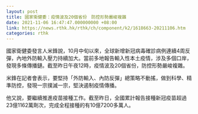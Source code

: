 ```yaml
---
layout: post
title: 國家衛健委：疫情波及20個省份　防控形勢嚴峻複雜
date: 2021-11-06 16:47:47.000000000 +08:00
link: https://news.rthk.hk/rthk/ch/component/k2/1618663-20211106.htm
categories: rthk
---
```


國家衛健委發言人米鋒說，10月中旬以來，全球新增新冠病毒確診病例連續4周反彈，內地外防輸入壓力持續加大。當前多地報告輸入性本土疫情，涉及多個口岸，發現多條傳播鏈。截至昨日午夜12時，疫情波及20個省份，防控形勢嚴峻複雜。

米鋒在記者會表示，要堅持「外防輸入、內防反彈」總策略不動搖，做到科學、精準防控，發現一宗撲滅一宗，堅決遏制疫情傳播。

他又說，要繼續推進疫苗接種工作。截至昨日，全國累計報告接種新冠疫苗超過23億1162萬劑次，完成全程接種的有10億7200多萬人。
